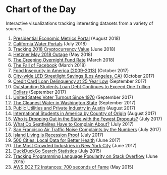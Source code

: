 # Chart of the Day

Interactive visualizations tracking interesting datasets from a variety of sources.

1. [Presidential Economic Metrics Portal](presidential-economic-metrics/README.md) (August 2018)
1. [California Water Portals](water-portal/README.md) (July 2018)
1. [Tracking 2018 Cryptocurrency Value](crypto/README.md) (June 2018)
1. [Hetzner May 2018 Outage](hetzner-outage/README.md) (May 2018)
1. [The Creeping Overnight Fund Rate](overnight-fund-rate/README.md) (March 2018)
1. [The Fall of Facebook](facebook/README.md) (March 2018)
1. [Food Insecurity in America (2009-2013)](us-food-insecurity/README.md) (October 2017)
1. [City-wide LED Streetlight Savings (Los Angeles, CA)](la-lights/README.md) (October 2017)
1. [Credit Card Loan Delinquency at 25 Year Low](credit-delinquency/README.md) (September 2017)
1. [Outstanding Students Loan Debt Continues to Exceed One Trillion Dollars](student-loan-debt/README.md) (September 2017)
1. [United States Voter Turnout Since 1970](voter-turnout/README.md) (September 2017)
1. [The Cleanest Water in Washington State](wa-wqi/README.md) (September 2017)
1. [Public Utilities and Private Industry in Austin](austin-power/README.md) (August 2017)
1. [International Students in America by Country of Origin](international-students/README.md) (August 2017)
1. [Who is Dropping Out in the State with the Fewest Dropouts?](iowa-dropouts/README.md) (July 2017)
1. [What Do Seattlelites Have to Complain About?](seattle-complaint/README.md) (July 2017)
1. [San Francisco Air Traffic Noise Complaints by the Numbers](sfo-noise/README.md) (July 2017)
1. [Island Living is Recession Proof](hawaii-gdp/README.md) (July 2017)
1. [500 Cities: Local Data for Better Health](cdc-top25/README.md) (June 2017)
1. [The Most Crowded Industries in New York City](ny-employment/README.md) (June 2017)
1. [DuckDuckGo Search Statistics](duck-duck-go/README.md) (July 2015)
1. [Tracking Programming Language Popularity on Stack Overflow](stack-exchange/README.md) (June 2015)
1. [AWS EC2 T2 Instances: 700 seconds of Fame](700-seconds/README.md) (May 2015)
